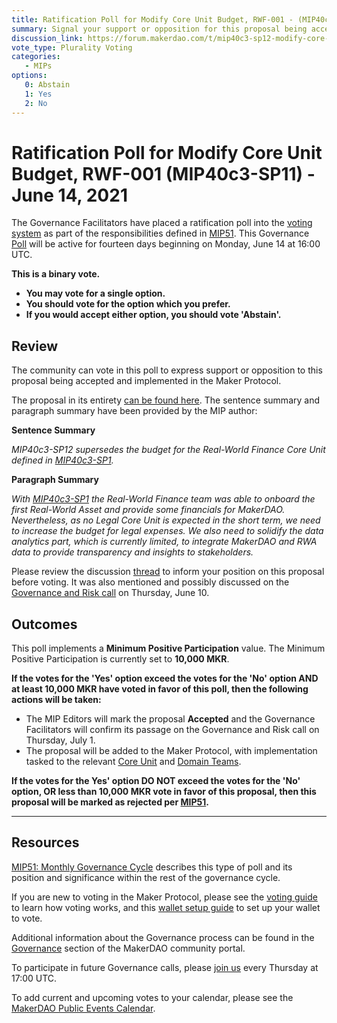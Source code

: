 ```yaml
---
title: Ratification Poll for Modify Core Unit Budget, RWF-001 - (MIP40c3-SP12) - June 14, 2021
summary: Signal your support or opposition for this proposal being accepted and implemented in the Maker Protocol. 
discussion_link: https://forum.makerdao.com/t/mip40c3-sp12-modify-core-unit-budget-rwf-001/7985
vote_type: Plurality Voting
categories:
   - MIPs
options:
   0: Abstain
   1: Yes
   2: No
---
```

# Ratification Poll for Modify Core Unit Budget, RWF-001 (MIP40c3-SP11) - June 14, 2021

The Governance Facilitators have placed a ratification poll into the [voting system](https://vote.makerdao.com/polling) as part of the responsibilities defined in [MIP51](https://mips.makerdao.com/mips/details/MIP51). This Governance [Poll](https://community-development.makerdao.com/en/learn/governance/on-chain-gov) will be active for fourteen days beginning on Monday, June 14 at 16:00 UTC.

**This is a binary vote.** 
- **You may vote for a single option.** 
- **You should vote for the option which you prefer.**
- **If you would accept either option, you should vote 'Abstain'.**

## Review

The community can vote in this poll to express support or opposition to this proposal being accepted and implemented in the Maker Protocol.

The proposal in its entirety [can be found here](https://github.com/makerdao/mips/blob/9a3f0e6842a27a38f0e7a56fc6cc1826b478f38b/MIP40/MIP40c3-Subproposals/MIP40c3-SP12.md). The sentence summary and paragraph summary have been provided by the MIP author:

**Sentence Summary**

*MIP40c3-SP12 supersedes the budget for the Real-World Finance Core Unit defined in [MIP40c3-SP1](https://forum.makerdao.com/t/mip40c3-sp1-modify-core-unit-budget-real-world-finance/6225).*

**Paragraph Summary**

*With [MIP40c3-SP1](https://forum.makerdao.com/t/mip40c3-sp1-modify-core-unit-budget-real-world-finance/6225) the Real-World Finance team was able to onboard the first Real-World Asset and provide some financials for MakerDAO. Nevertheless, as no Legal Core Unit is expected in the short term, we need to increase the budget for legal expenses. We also need to solidify the data analytics part, which is currently limited, to integrate MakerDAO and RWA data to provide transparency and insights to stakeholders.*

Please review the discussion [thread](https://forum.makerdao.com/t/mip40c3-sp12-modify-core-unit-budget-rwf-001/7985) to inform your position on this proposal before voting. It was also mentioned and possibly discussed on the [Governance and Risk call](https://forum.makerdao.com/t/agenda-discussion-scientific-governance-and-risk-145-thursday-june-10-17-00-utc/8590) on Thursday, June 10.

## Outcomes

This poll implements a **Minimum Positive Participation** value. The Minimum Positive Participation is currently set to **10,000 MKR**.

**If the votes for the 'Yes' option exceed the votes for the 'No' option AND at least 10,000 MKR have voted in favor of this poll, then the following actions will be taken:**
* The MIP Editors will mark the proposal **Accepted** and the Governance Facilitators will confirm its passage on the Governance and Risk call on Thursday, July 1. 
* The proposal will be added to the Maker Protocol, with implementation tasked to the relevant [Core Unit](https://mips.makerdao.com/mips/details/MIP38#mip38c2-core-unit-state) and [Domain Teams](https://mips.makerdao.com/mips/details/MIP7#mip7c2-the-current-domain-roles-list).

**If the votes for the Yes' option DO NOT exceed the votes for the 'No' option, OR less than 10,000 MKR vote in favor of this proposal, then this proposal will be marked as rejected per [MIP51](https://mips.makerdao.com/mips/details/MIP51#mip51c2-ratification-poll).**

---

## Resources

[MIP51: Monthly Governance Cycle](https://mips.makerdao.com/mips/details/MIP51) describes this type of poll and its position and significance within the rest of the governance cycle.

If you are new to voting in the Maker Protocol, please see the [voting guide](https://community-development.makerdao.com/en/learn/governance/how-voting-works/) to learn how voting works, and this [wallet setup guide](https://community-development.makerdao.com/en/learn/governance/voting-setup/) to set up your wallet to vote.

Additional information about the Governance process can be found in the [Governance](https://community-development.makerdao.com/en/learn/governance) section of the MakerDAO community portal.

To participate in future Governance calls, please [join us](https://github.com/makerdao/community/tree/master/governance/governance-and-risk-meetings) every Thursday at 17:00 UTC.

To add current and upcoming votes to your calendar, please see the [MakerDAO Public Events Calendar](https://calendar.google.com/calendar/embed?src=makerdao.com_3efhm2ghipksegl009ktniomdk%40group.calendar.google.com&ctz=UTC&mode=week&showCalendars=0&showPrint=0).
